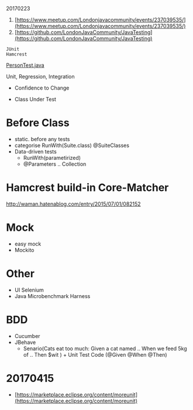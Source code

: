 20170223

 1. [https://www.meetup.com/Londonjavacommunity/events/237039535/](https://www.meetup.com/Londonjavacommunity/events/237039535/)
 2. [https://github.com/LondonJavaCommunity/JavaTesting](https://github.com/LondonJavaCommunity/JavaTesting)


```
JUnit
Hamcrest
```

[PersonTest.java](./LJC_test/test/exercise01/PersonTest.java)

Unit, Regression, Integration

 - Confidence to Change
 
 - Class Under Test


Before Class 
====

 - static. before any tests
 - categorise RunWith(Suite.class) @SuiteClasses
 - Data-driven tests
   - RunWith(parametirized)
   - @Parameters .. Collection

Hamcrest build-in Core-Matcher
===
http://waman.hatenablog.com/entry/2015/07/01/082152

Mock
===

 - easy mock
 - Mockito


Other
===

 - UI Selenium
 - Java Microbenchmark Harness

BDD
===

 - Cucumber
 - JBehave
   - Senario(Cats eat too much: Given a cat named .. When we feed 5kg of .. Then $wit ) + Unit Test Code (@Given @When @Then)

20170415
====

 - [https://marketplace.eclipse.org/content/moreunit](https://marketplace.eclipse.org/content/moreunit)